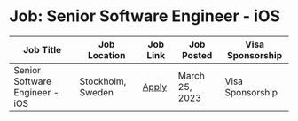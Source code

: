 # Job: Senior Software Engineer - iOS

| Job Title | Job Location | Job Link | Job Posted | Visa Sponsorship |
| --- | --- | --- | --- | --- |
| Senior Software Engineer - iOS | Stockholm, Sweden | [Apply](https://www.truecaller.com/careers/jobs/4841415) | March 25, 2023 | Visa Sponsorship |
